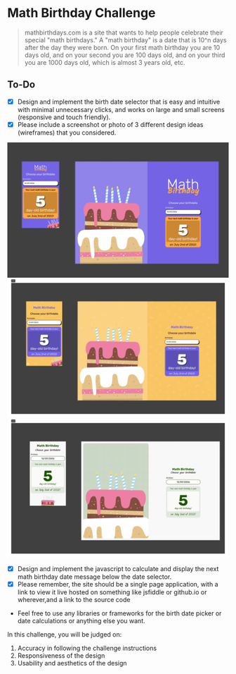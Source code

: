 # Math Birthday Challenge

> mathbirthdays.com is a site that wants to help people celebrate their special "math birthdays." A "math birthday" is a date that is 10^n days after the day they were born. On your first math birthday you are 10 days old, and on your second you are 100 days old, and on your third you are 1000 days old, which is almost 3 years old, etc.

## To-Do

- [x] Design and implement the birth date selector that is easy and intuitive with minimal unnecessary clicks, and works on large and small screens (responsive and touch friendly).
- [x] Please include a screenshot or photo of 3 different design ideas (wireframes) that you considered.

![Proposal 1](https://raw.githubusercontent.com/cavera/Math_birthday/main/public/snapshoots/prop1.webp 'Proposal 1')
![Proposal 2](https://raw.githubusercontent.com/cavera/Math_birthday/main/public/snapshoots/prop2.webp 'Proposal 2')
![Proposal 3](https://raw.githubusercontent.com/cavera/Math_birthday/main/public/snapshoots/prop3.webp 'Proposal 3')

- [x] Design and implement the javascript to calculate and display the next math birthday date message below the date selector.
- [x] Please remember, the site should be a single page application, with a link to view it live hosted on something like jsfiddle or github.io or wherever,and a link to the source code

- Feel free to use any libraries or frameworks for the birth date picker or date calculations or anything else you want.

In this challenge, you will be judged on:

1. Accuracy in following the challenge instructions
2. Responsiveness of the design
3. Usability and aesthetics of the design
